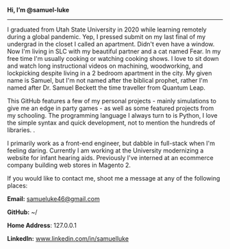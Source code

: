 **Hi, I’m @samuel-luke**

---

I graduated from Utah State University in 2020 while learning remotely during a global pandemic. Yep, I pressed submit on my last final of my undergrad in the closet I called an apartment. Didn't even have a window. Now I'm living in SLC with my beautiful partner and a cat named Fear. In my free time I'm usually cooking or watching cooking shows. I love to sit down and watch long instructional videos on machining, woodworking, and lockpicking despite living in a 2 bedroom apartment in the city. My given name is Samuel, but I'm not named after the biblical prophet, rather I'm named after Dr. Samuel Beckett the time traveller from Quantum Leap. 

This GitHub features a few of my personal projects - mainly simulations to give me an edge in party games - as well as some featured projects from my schooling. The programming language I always turn to is Python, I love the simple syntax and quick development, not to mention the hundreds of libraries. <!--- I run a PopOS distro with KDE as my desktop enviornment -->. 

I primarily work as a front-end engineer, but dabble in full-stack when I'm feeling daring. Currently I am working at the University modernizing a website for infant hearing aids. Previously I've interned at an ecommerce company building web stores in Magento 2. 

If you would like to contact me, shoot me a message at any of the following places:

**Email:** samueluke46@gmail.com

<!--- **Personal Website:** -->

**GitHub:** ~/

**Home Address**: 127.0.0.1

**LinkedIn:**  www.linkedin.com/in/samuelluke

